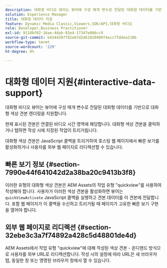 ```yaml
---
description: 대화형 비디오 뷰어는 뷰어에 구성 매개 변수로 전달된 대화형 데이터를 기반으로 대화형 색상 견본 렌더링을 지원합니다.
solution: Experience Manager
title: 대화형 데이터 지원
feature: Dynamic Media Classic,Viewers,SDK/API,대화형 비디오
role: Developer,Business Practitioner
exl-id: 9118bf02-16ae-4dab-92e4-17347e866cc9
source-git-commit: b4344397f82eb7d2d61020909f4acc7fddea210b
workflow-type: tm+mt
source-wordcount: '229'
ht-degree: 0%

---
```


# 대화형 데이터 지원{#interactive-data-support}

대화형 비디오 뷰어는 뷰어에 구성 매개 변수로 전달된 대화형 데이터를 기반으로 대화형 색상 견본 렌더링을 지원합니다.

현재 표시된 견본은 연결된 비디오 시간 영역에 해당합니다. 대화형 색상 견본을 클릭하거나 탭하면 작성 시에 지정된 작업이 트리거됩니다.

대화형 색상 견본은 JavaScript 콜백을 트리거하여 호스팅 웹 페이지에서 빠른 보기를 활성화하거나 사용자를 외부 웹 페이지로 리디렉션할 수 있습니다.

## 빠른 보기 정보 {#section-7990e44f641042d2a38ba20c9413b3f8}

이러한 유형의 대화형 색상 견본은 AEM Assets의 작업 유형 &quot;quickview&quot;를 사용하여 작성해야 합니다. 사용자가 이러한 색상 견본을 활성화하면 뷰어는 `quickViewActivate` JavaScript 콜백을 실행하고 견본 데이터를 이 견본에 전달합니다. 포함 웹 페이지가 이 콜백을 수신하고 트리거될 때 페이지가 고유한 빠른 보기 구현을 열어야 합니다.

## 외부 웹 페이지로 리디렉션 {#section-32ebe3c3a7f74892a428c5d48801de4d}

AEM Assets에서 작업 유형 &quot;quickview&quot;에 대해 작성된 색상 견본 - 온디맨드 방식으로 사용자를 외부 URL로 리디렉션합니다. 작성 시의 설정에 따라 URL은 새 브라우저 탭, 동일한 창 또는 명명된 브라우저 창에서 열 수 있습니다.
